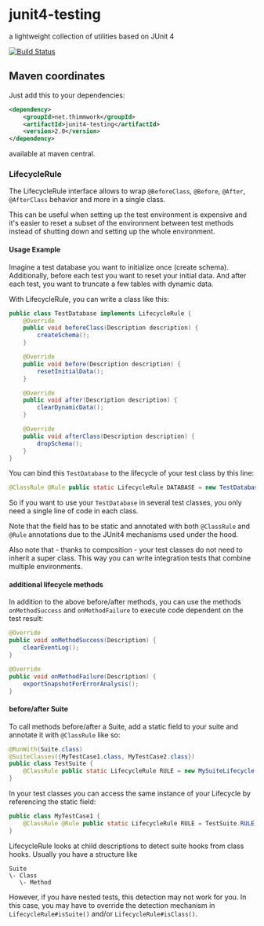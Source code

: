 # junit4-testing
a lightweight collection of utilities based on JUnit 4

[![Build Status](https://travis-ci.org/thimmwork/junit4-testing.svg?branch=master)](https://travis-ci.org/thimmwork/junit4-testing)

## Maven coordinates
Just add this to your dependencies:
```xml
<dependency>
    <groupId>net.thimmwork</groupId>
    <artifactId>junit4-testing</artifactId>
    <version>2.0</version>
</dependency>
```
available at maven central.

### LifecycleRule
The LifecycleRule interface allows to wrap ```@BeforeClass```, ```@Before```, ```@After```, ```@AfterClass``` behavior and more in a single class.

This can be useful when setting up the test environment is expensive and it's easier to reset a subset of the environment between test methods instead of shutting down and setting up the whole environment.

#### Usage Example
Imagine a test database you want to initialize once (create schema).
Additionally, before each test you want to reset your initial data.
And after each test, you want to truncate a few tables with dynamic data. 

With LifecycleRule, you can write a class like this:

```java
public class TestDatabase implements LifecycleRule {
    @Override
    public void beforeClass(Description description) {
        createSchema();
    }

    @Override
    public void before(Description description) {
        resetInitialData();
    }

    @Override
    public void after(Description description) {
        clearDynamicData();
    }

    @Override
    public void afterClass(Description description) {
        dropSchema();
    }
}
```
You can bind this ```TestDatabase``` to the lifecycle of your test class by this line:
```java
@ClassRule @Rule public static LifecycleRule DATABASE = new TestDatabase();
```
So if you want to use your ```TestDatabase``` in several test classes, you only need a single line of code in each class.

Note that the field has to be static and annotated with both ```@ClassRule``` and ```@Rule``` annotations due to the JUnit4 mechanisms used under the hood.

Also note that - thanks to composition - your test classes do not need to inherit a super class. This way you can write integration tests that combine multiple environments.

#### additional lifecycle methods
In addition to the above before/after methods, you can use the methods ```onMethodSuccess``` and ```onMethodFailure``` to execute code dependent on the test result:
```java
@Override
public void onMethodSuccess(Description) {
    clearEventLog();
}

@Override
public void onMethodFailure(Description) {
    exportSnapshotForErrorAnalysis();
}
```

#### before/after Suite
To call methods before/after a Suite, add a static field to your suite and annotate it with ```@ClassRule``` like so:
```java
@RunWith(Suite.class)
@SuiteClasses({MyTestCase1.class, MyTestCase2.class})
public class TestSuite {
    @ClassRule public static LifecycleRule RULE = new MySuiteLifecycle();
}
```
In your test classes you can access the same instance of your Lifecycle by referencing the static field:
```java
public class MyTestCase1 {
    @ClassRule @Rule public static LifecycleRule RULE = TestSuite.RULE;
}
```
LifecycleRule looks at child descriptions to detect suite hooks from class hooks. Usually you have a structure like
```
Suite
\- Class
   \- Method
```
However, if you have nested tests, this detection may not work for you.
In this case, you may have to override the detection mechanism in ```LifecycleRule#isSuite()``` and/or ```LifecycleRule#isClass()```.
